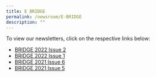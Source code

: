```yaml
---
title: E BRIDGE
permalink: /newsroom/E-BRIDGE
description: ""
---
```

To view our newsletters, click on the respective links below:

* [BRIDGE 2022 Issue 2](https://go.gov.sg/bridge2022-2)
* [BRIDGE 2022 Issue 1](https://go.gov.sg/bridge2022-1)
* [BRIDGE 2021 Issue 6](https://go.gov.sg/bridge2021-6)
* [BRIDGE 2021 Issue 5](https://go.gov.sg/bridge-2021-5)